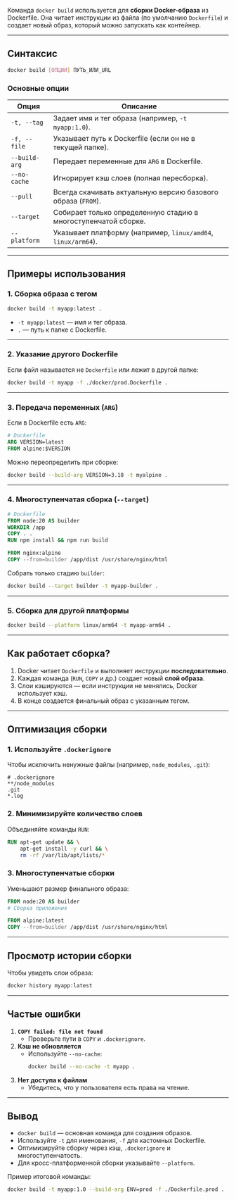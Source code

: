 Команда `docker build` используется для **сборки Docker-образа** из Dockerfile. Она читает инструкции из файла (по умолчанию `Dockerfile`) и создает новый образ, который можно запускать как контейнер.  

---

## **Синтаксис**  
```bash
docker build [ОПЦИИ] ПУТЬ_ИЛИ_URL
```

### **Основные опции**  
| Опция                | Описание                                                                 |
|----------------------|--------------------------------------------------------------------------|
| `-t, --tag`          | Задает имя и тег образа (например, `-t myapp:1.0`).                      |
| `-f, --file`         | Указывает путь к Dockerfile (если он не в текущей папке).                |
| `--build-arg`        | Передает переменные для `ARG` в Dockerfile.                              |
| `--no-cache`         | Игнорирует кэш слоев (полная пересборка).                               |
| `--pull`             | Всегда скачивать актуальную версию базового образа (`FROM`).             |
| `--target`           | Собирает только определенную стадию в многоступенчатой сборке.          |
| `--platform`         | Указывает платформу (например, `linux/amd64`, `linux/arm64`).           |

---

## **Примеры использования**  

### 1. **Сборка образа с тегом**  
```bash
docker build -t myapp:latest .
```
- `-t myapp:latest` — имя и тег образа.  
- `.` — путь к папке с Dockerfile.  

---

### 2. **Указание другого Dockerfile**  
Если файл называется не `Dockerfile` или лежит в другой папке:  
```bash
docker build -t myapp -f ./docker/prod.Dockerfile .
```

---

### 3. **Передача переменных (`ARG`)**  
Если в Dockerfile есть `ARG`:  
```dockerfile
# Dockerfile
ARG VERSION=latest
FROM alpine:$VERSION
```
Можно переопределить при сборке:  
```bash
docker build --build-arg VERSION=3.18 -t myalpine .
```

---

### 4. **Многоступенчатая сборка (`--target`)**  
```dockerfile
# Dockerfile
FROM node:20 AS builder
WORKDIR /app
COPY . .
RUN npm install && npm run build

FROM nginx:alpine
COPY --from=builder /app/dist /usr/share/nginx/html
```
Собрать только стадию `builder`:  
```bash
docker build --target builder -t myapp-builder .
```

---

### 5. **Сборка для другой платформы**  
```bash
docker build --platform linux/arm64 -t myapp-arm64 .
```

---

## **Как работает сборка?**  
1. Docker читает `Dockerfile` и выполняет инструкции **последовательно**.  
2. Каждая команда (`RUN`, `COPY` и др.) создает новый **слой образа**.  
3. Слои кэшируются — если инструкции не менялись, Docker использует кэш.  
4. В конце создается финальный образ с указанным тегом.  

---

## **Оптимизация сборки**  
### 1. **Используйте `.dockerignore`**  
Чтобы исключить ненужные файлы (например, `node_modules`, `.git`):  
```text
# .dockerignore
**/node_modules
.git
*.log
```

### 2. **Минимизируйте количество слоев**  
Объединяйте команды `RUN`:  
```dockerfile
RUN apt-get update && \
    apt-get install -y curl && \
    rm -rf /var/lib/apt/lists/*
```

### 3. **Многоступенчатые сборки**  
Уменьшают размер финального образа:  
```dockerfile
FROM node:20 AS builder
# Сборка приложения

FROM alpine:latest
COPY --from=builder /app/dist /usr/share/nginx/html
```

---

## **Просмотр истории сборки**  
Чтобы увидеть слои образа:  
```bash
docker history myapp:latest
```

---

## **Частые ошибки**  
1. **`COPY failed: file not found`**  
   - Проверьте пути в `COPY` и `.dockerignore`.  
2. **Кэш не обновляется**  
   - Используйте `--no-cache`:  
     ```bash
     docker build --no-cache -t myapp .
     ```  
3. **Нет доступа к файлам**  
   - Убедитесь, что у пользователя есть права на чтение.  

---

## **Вывод**  
- `docker build` — основная команда для создания образов.  
- Используйте `-t` для именования, `-f` для кастомных Dockerfile.  
- Оптимизируйте сборку через кэш, `.dockerignore` и многоступенчатость.  
- Для кросс-платформенной сборки указывайте `--platform`.  

Пример итоговой команды:  
```bash
docker build -t myapp:1.0 --build-arg ENV=prod -f ./Dockerfile.prod .
```
